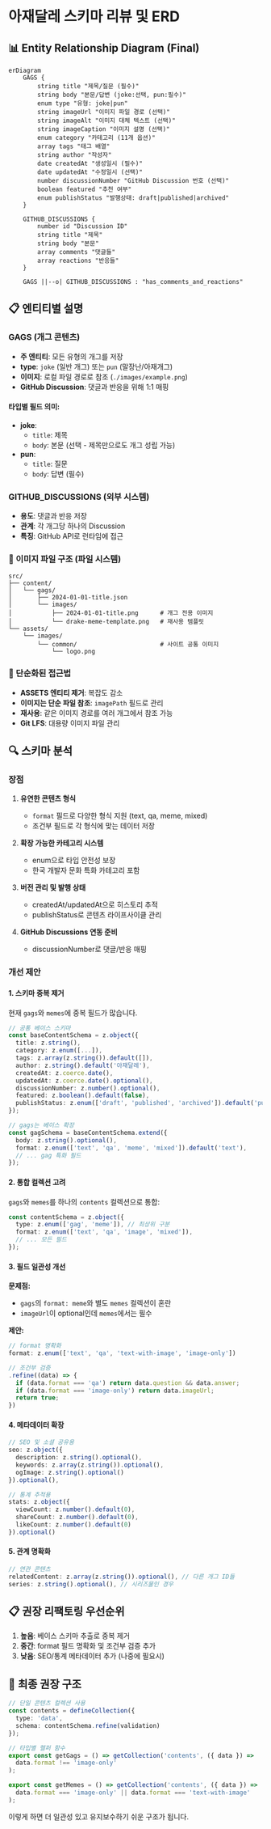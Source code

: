 # 아재달레 스키마 리뷰 및 ERD

## 📊 Entity Relationship Diagram (Final)

```mermaid
erDiagram
    GAGS {
        string title "제목/질문 (필수)"
        string body "본문/답변 (joke:선택, pun:필수)"
        enum type "유형: joke|pun"
        string imageUrl "이미지 파일 경로 (선택)"
        string imageAlt "이미지 대체 텍스트 (선택)"
        string imageCaption "이미지 설명 (선택)"
        enum category "카테고리 (11개 옵션)"
        array tags "태그 배열"
        string author "작성자"
        date createdAt "생성일시 (필수)"
        date updatedAt "수정일시 (선택)"
        number discussionNumber "GitHub Discussion 번호 (선택)"
        boolean featured "추천 여부"
        enum publishStatus "발행상태: draft|published|archived"
    }

    GITHUB_DISCUSSIONS {
        number id "Discussion ID"
        string title "제목"
        string body "본문"
        array comments "댓글들"
        array reactions "반응들"
    }

    GAGS ||--o| GITHUB_DISCUSSIONS : "has_comments_and_reactions"
```

## 📋 엔티티별 설명

### GAGS (개그 콘텐츠)
- **주 엔티티**: 모든 유형의 개그를 저장
- **type**: `joke` (일반 개그) 또는 `pun` (말장난/아재개그)
- **이미지**: 로컬 파일 경로로 참조 (`./images/example.png`)
- **GitHub Discussion**: 댓글과 반응을 위해 1:1 매핑

#### 타입별 필드 의미:
- **joke**:
  - `title`: 제목
  - `body`: 본문 (선택 - 제목만으로도 개그 성립 가능)
- **pun**:
  - `title`: 질문
  - `body`: 답변 (필수)

### GITHUB_DISCUSSIONS (외부 시스템)
- **용도**: 댓글과 반응 저장
- **관계**: 각 개그당 하나의 Discussion
- **특징**: GitHub API로 런타임에 접근

### 📁 이미지 파일 구조 (파일 시스템)
```
src/
├── content/
│   └── gags/
│       ├── 2024-01-01-title.json
│       └── images/
│           ├── 2024-01-01-title.png      # 개그 전용 이미지
│           └── drake-meme-template.png   # 재사용 템플릿
└── assets/
    └── images/
        └── common/                       # 사이트 공통 이미지
            └── logo.png
```

### 🎯 단순화된 접근법
- **ASSETS 엔티티 제거**: 복잡도 감소
- **이미지는 단순 파일 참조**: `imagePath` 필드로 관리
- **재사용**: 같은 이미지 경로를 여러 개그에서 참조 가능
- **Git LFS**: 대용량 이미지 파일 관리

## 🔍 스키마 분석

### 장점

1. **유연한 콘텐츠 형식**
   - `format` 필드로 다양한 형식 지원 (text, qa, meme, mixed)
   - 조건부 필드로 각 형식에 맞는 데이터 저장

2. **확장 가능한 카테고리 시스템**
   - enum으로 타입 안전성 보장
   - 한국 개발자 문화 특화 카테고리 포함

3. **버전 관리 및 발행 상태**
   - createdAt/updatedAt으로 히스토리 추적
   - publishStatus로 콘텐츠 라이프사이클 관리

4. **GitHub Discussions 연동 준비**
   - discussionNumber로 댓글/반응 매핑

### 개선 제안

#### 1. 스키마 중복 제거
현재 `gags`와 `memes`에 중복 필드가 많습니다.

```typescript
// 공통 베이스 스키마
const baseContentSchema = z.object({
  title: z.string(),
  category: z.enum([...]),
  tags: z.array(z.string()).default([]),
  author: z.string().default('아재달레'),
  createdAt: z.coerce.date(),
  updatedAt: z.coerce.date().optional(),
  discussionNumber: z.number().optional(),
  featured: z.boolean().default(false),
  publishStatus: z.enum(['draft', 'published', 'archived']).default('published')
});

// gags는 베이스 확장
const gagSchema = baseContentSchema.extend({
  body: z.string().optional(),
  format: z.enum(['text', 'qa', 'meme', 'mixed']).default('text'),
  // ... gag 특화 필드
});
```

#### 2. 통합 컬렉션 고려
`gags`와 `memes`를 하나의 `contents` 컬렉션으로 통합:

```typescript
const contentSchema = z.object({
  type: z.enum(['gag', 'meme']), // 최상위 구분
  format: z.enum(['text', 'qa', 'image', 'mixed']),
  // ... 모든 필드
});
```

#### 3. 필드 일관성 개선

**문제점:**
- `gags`의 `format: meme`와 별도 `memes` 컬렉션이 혼란
- `imageUrl`이 optional인데 `memes`에서는 필수

**제안:**
```typescript
// format 명확화
format: z.enum(['text', 'qa', 'text-with-image', 'image-only'])

// 조건부 검증
.refine((data) => {
  if (data.format === 'qa') return data.question && data.answer;
  if (data.format === 'image-only') return data.imageUrl;
  return true;
})
```

#### 4. 메타데이터 확장

```typescript
// SEO 및 소셜 공유용
seo: z.object({
  description: z.string().optional(),
  keywords: z.array(z.string()).optional(),
  ogImage: z.string().optional()
}).optional(),

// 통계 추적용
stats: z.object({
  viewCount: z.number().default(0),
  shareCount: z.number().default(0),
  likeCount: z.number().default(0)
}).optional()
```

#### 5. 관계 명확화

```typescript
// 연관 콘텐츠
relatedContent: z.array(z.string()).optional(), // 다른 개그 ID들
series: z.string().optional(), // 시리즈물인 경우
```

## 📋 권장 리팩토링 우선순위

1. **높음**: 베이스 스키마 추출로 중복 제거
2. **중간**: format 필드 명확화 및 조건부 검증 추가
3. **낮음**: SEO/통계 메타데이터 추가 (나중에 필요시)

## 🎯 최종 권장 구조

```typescript
// 단일 콘텐츠 컬렉션 사용
const contents = defineCollection({
  type: 'data',
  schema: contentSchema.refine(validation)
});

// 타입별 헬퍼 함수
export const getGags = () => getCollection('contents', ({ data }) =>
  data.format !== 'image-only'
);

export const getMemes = () => getCollection('contents', ({ data }) =>
  data.format === 'image-only' || data.format === 'text-with-image'
);
```

이렇게 하면 더 일관성 있고 유지보수하기 쉬운 구조가 됩니다.